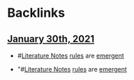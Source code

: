 
# Backlinks
## [January 30th, 2021](<January 30th, 2021.md>)
- #[Literature Notes](<Literature Notes.md>) [rules](<rules.md>) are [emergent]([emergent](<emergent.md>))

- "#[Literature Notes](<Literature Notes.md>) [rules](<rules.md>) are [emergent]([emergent](<emergent.md>))

